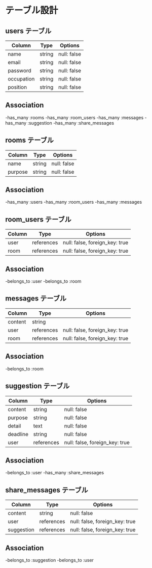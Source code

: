 # テーブル設計

## users テーブル

| Column     | Type   | Options     |
| ---------- | ------ | ----------- |
| name       | string | null: false |
| email      | string | null: false |
| password   | string | null: false |
| occupation | string | null: false |
| position   | string | null: false |

## Association

-has_many :rooms
-has_many :room_users
-has_many :messages
-has_many :suggestion
-has_many :share_messages

## rooms テーブル

| Column    | Type   | Options     |
| --------- | ------ | ----------- |
| name      | string | null: false |
| purpose   | string | null: false |

## Association

-has_many :users
-has_many :room_users
-has_many :messages

## room_users テーブル

| Column | Type       | Options                        |
| ------ | ---------- | ------------------------------ |
| user   | references | null: false, foreign_key: true |
| room   | references | null: false, foreign_key: true |

## Association

-belongs_to :user
-belongs_to :room

## messages テーブル

| Column  | Type       | Options                        |
| ------- | ---------- | ------------------------------ |
| content | string     |                                |
| user    | references | null: false, foreign_key: true |
| room    | references | null: false, foreign_key: true |

## Association

-belongs_to :room


## suggestion テーブル
| Column  | Type       | Options                        |
| ------- | ---------- | ------------------------------ |
| content | string     | null: false                    |
| purpose | string     | null: false                    |
| detail  | text       | null: false                    |         
| deadline| string     | null: false                    |
| user    | references | null: false, foreign_key: true |

## Association

-belongs_to :user
-has_many :share_messages


## share_messages テーブル

| Column        | Type       | Options                        |
| ------------- | ---------- | ------------------------------ |
| content       | string     | null: false                    |
| user          | references | null: false, foreign_key: true |
| suggestion    | references | null: false, foreign_key: true |

## Association

-belongs_to :suggestion
-belongs_to :user